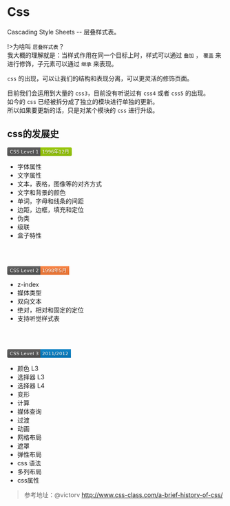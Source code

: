 # Css

Cascading Style Sheets -- 层叠样式表。

!>为啥叫 `层叠样式表`？<br>
我大概的理解就是：当样式作用在同一个目标上时，样式可以通过 `叠加` ， `覆盖` 来进行修饰，子元素可以通过 `继承` 来表现。<br>

`css` 的出现，可以让我们的结构和表现分离，可以更灵活的修饰页面。

目前我们会运用到大量的 `css3`，目前没有听说过有 `css4` 或者 `css5` 的出现。<br>
如今的 `css` 已经被拆分成了独立的模块进行单独的更新。<br>所以如果要更新的话，只是对某个模块的 `css` 进行升级。<br>

## css的发展史
<svg xmlns="http://www.w3.org/2000/svg" xmlns:xlink="http://www.w3.org/1999/xlink" width="150" height="20"><linearGradient id="b" x2="0" y2="100%"><stop offset="0" stop-color="#bbb" stop-opacity=".1"/><stop offset="1" stop-opacity=".1"/></linearGradient><clipPath id="a"><rect width="150" height="20" rx="3" fill="#fff"/></clipPath><g clip-path="url(#a)"><path fill="#555" d="M0 0h77v20H0z"/><path fill="#97ca00" d="M77 0h73v20H77z"/><path fill="url(#b)" d="M0 0h150v20H0z"/></g><g fill="#fff" text-anchor="middle" font-family="DejaVu Sans,Verdana,Geneva,sans-serif" font-size="110"> <text x="395" y="150" fill="#010101" fill-opacity=".3" transform="scale(.1)" textLength="670">CSS Level 1</text><text x="395" y="140" transform="scale(.1)" textLength="670">CSS Level 1</text><text x="1125" y="150" fill="#010101" fill-opacity=".3" transform="scale(.1)" textLength="630">1996年12月</text><text x="1125" y="140" transform="scale(.1)" textLength="630">1996年12月</text></g> </svg>
*   字体属性
*   文字属性
*   文本，表格，图像等的对齐方式
*   文字和背景的颜色
*   单词，字母和线条的间距
*   边距，边框，填充和定位
*   伪类
*   级联
*   盒子特性
<br>
<br>

<svg xmlns="http://www.w3.org/2000/svg" xmlns:xlink="http://www.w3.org/1999/xlink" width="144" height="20"><linearGradient id="b" x2="0" y2="100%"><stop offset="0" stop-color="#bbb" stop-opacity=".1"/><stop offset="1" stop-opacity=".1"/></linearGradient><clipPath id="a"><rect width="144" height="20" rx="3" fill="#fff"/></clipPath><g clip-path="url(#a)"><path fill="#555" d="M0 0h77v20H0z"/><path fill="#fe7d37" d="M77 0h67v20H77z"/><path fill="url(#b)" d="M0 0h144v20H0z"/></g><g fill="#fff" text-anchor="middle" font-family="DejaVu Sans,Verdana,Geneva,sans-serif" font-size="110"> <text x="395" y="150" fill="#010101" fill-opacity=".3" transform="scale(.1)" textLength="670">CSS Level 2</text><text x="395" y="140" transform="scale(.1)" textLength="670">CSS Level 2</text><text x="1095" y="150" fill="#010101" fill-opacity=".3" transform="scale(.1)" textLength="570">1998年5月</text><text x="1095" y="140" transform="scale(.1)" textLength="570">1998年5月</text></g> </svg>
*   z-index
*   媒体类型
*   双向文本
*   绝对，相对和固定的定位
*   支持听觉样式表
<br>
<br>

<svg xmlns="http://www.w3.org/2000/svg" xmlns:xlink="http://www.w3.org/1999/xlink" width="148" height="20"><linearGradient id="b" x2="0" y2="100%"><stop offset="0" stop-color="#bbb" stop-opacity=".1"/><stop offset="1" stop-opacity=".1"/></linearGradient><clipPath id="a"><rect width="148" height="20" rx="3" fill="#fff"/></clipPath><g clip-path="url(#a)"><path fill="#555" d="M0 0h77v20H0z"/><path fill="#007ec6" d="M77 0h71v20H77z"/><path fill="url(#b)" d="M0 0h148v20H0z"/></g><g fill="#fff" text-anchor="middle" font-family="DejaVu Sans,Verdana,Geneva,sans-serif" font-size="110"> <text x="395" y="150" fill="#010101" fill-opacity=".3" transform="scale(.1)" textLength="670">CSS Level 3</text><text x="395" y="140" transform="scale(.1)" textLength="670">CSS Level 3</text><text x="1115" y="150" fill="#010101" fill-opacity=".3" transform="scale(.1)" textLength="610">2011/2012</text><text x="1115" y="140" transform="scale(.1)" textLength="610">2011/2012</text></g> </svg>
*   颜色 L3
*   选择器 L3
*   选择器 L4
*   变形
*   计算
*   媒体查询
*   过渡
*   动画
*   网格布局
*   遮罩
*   弹性布局
*   css 语法
*   多列布局
*   css属性

> 参考地址：@victorv http://www.css-class.com/a-brief-history-of-css/   


